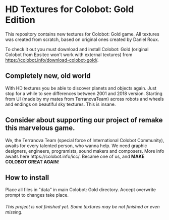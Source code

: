 <h1>HD Textures for Colobot: Gold Edition</h1>
This repository contains new textures for Colobot: Gold game. All textures was created from scratch, based on original ones created by Daniel Roux.

To check it out you must download and install Colobot: Gold (original Colobot from Epsitec won't work with external textures) from https://colobot.info/download-colobot-gold/. 

<h2>Completely new, old world</h2>
With HD textures you be able to discover planets and objects again. Just stop for a while to see differences between 2001 and 2018 version. Starting from UI (made by my mates from TerranovaTeam) across robots and wheels and endings on beautiful sky textures. This is insane.

<h2>Consider about supporting our project of remake this marvelous game.</h2>
We, the Terranova Team (special force of International Colobot Community), awaits for every talented person, who wanna help. We need graphic designers, engineers, programists, sound makers and composers. More info awaits here https://colobot.info/icc/. Became one of us, and <b>MAKE COLOBOT GREAT AGAIN</b>!

<h2>How to install</h2>
Place all files in "data" in main Colobot: Gold directory. Accept overwrite prompt to changes take place.

<h6>This project is not finished yet. Some textures may be not finished or even missing.</h6>
